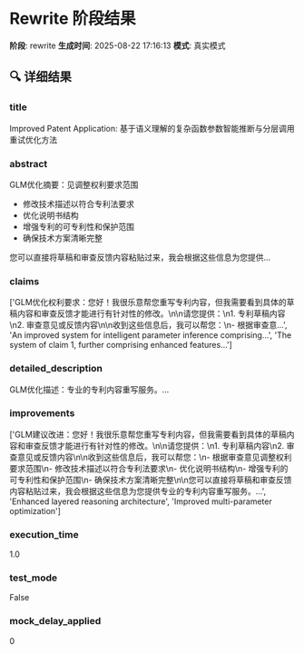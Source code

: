 # Rewrite 阶段结果

**阶段**: rewrite
**生成时间**: 2025-08-22 17:16:13
**模式**: 真实模式

## 🔍 详细结果

### title
Improved Patent Application: 基于语义理解的复杂函数参数智能推断与分层调用重试优化方法

### abstract
GLM优化摘要：见调整权利要求范围
- 修改技术描述以符合专利法要求
- 优化说明书结构
- 增强专利的可专利性和保护范围
- 确保技术方案清晰完整

您可以直接将草稿和审查反馈内容粘贴过来，我会根据这些信息为您提供...

### claims
['GLM优化权利要求：您好！我很乐意帮您重写专利内容，但我需要看到具体的草稿内容和审查反馈才能进行有针对性的修改。\n\n请您提供：\n1. 专利草稿内容\n2. 审查意见或反馈内容\n\n收到这些信息后，我可以帮您：\n- 根据审查意...', 'An improved system for intelligent parameter inference comprising...', 'The system of claim 1, further comprising enhanced features...']

### detailed_description
GLM优化描述：专业的专利内容重写服务。...

### improvements
['GLM建议改进：您好！我很乐意帮您重写专利内容，但我需要看到具体的草稿内容和审查反馈才能进行有针对性的修改。\n\n请您提供：\n1. 专利草稿内容\n2. 审查意见或反馈内容\n\n收到这些信息后，我可以帮您：\n- 根据审查意见调整权利要求范围\n- 修改技术描述以符合专利法要求\n- 优化说明书结构\n- 增强专利的可专利性和保护范围\n- 确保技术方案清晰完整\n\n您可以直接将草稿和审查反馈内容粘贴过来，我会根据这些信息为您提供专业的专利内容重写服务。...', 'Enhanced layered reasoning architecture', 'Improved multi-parameter optimization']

### execution_time
1.0

### test_mode
False

### mock_delay_applied
0
